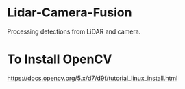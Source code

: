 # Lidar-Camera-Fusion
Processing detections from LiDAR and camera.

# To Install OpenCV
https://docs.opencv.org/5.x/d7/d9f/tutorial_linux_install.html